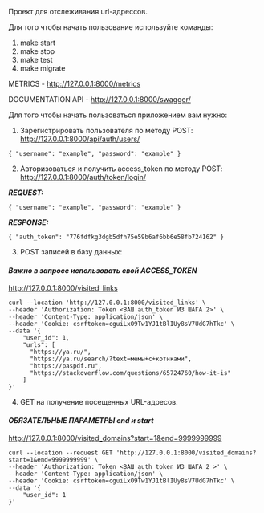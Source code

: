 Проект для отслеживания url-адрессов.

Для того чтобы начать пользование используйте команды:
1) make start
2) make stop
3) make test
4) make migrate

METRICS - http://127.0.0.1:8000/metrics

DOCUMENTATION API - http://127.0.0.1:8000/swagger/

Для того чтобы начать пользоваться приложением вам нужно:
1) Зарегистрировать пользователя по методу POST:
http://127.0.0.1:8000/api/auth/users/

`{
    "username": "example",
    "password": "example"
}`

2) Авторизоваться и получить access_token по методу POST:
http://127.0.0.1:8000/auth/token/login/

**_REQUEST:_**

`{
    "username": "example",
    "password": "example"
}`

_**RESPONSE:**_

`{
    "auth_token": "776fdfkg3dgb5dfh75e59b6af6bb6e58fb724162"
}`

3) POST записей в базу данных:

#### _Важно в запросе использовать свой ACCESS_TOKEN_

http://127.0.0.1:8000/visited_links
```
curl --location 'http://127.0.0.1:8000/visited_links' \
--header 'Authorization: Token <ВАШ auth_token ИЗ ШАГА 2>' \
--header 'Content-Type: application/json' \
--header 'Cookie: csrftoken=cguiLxO9Tw1YJ1tBlIUy8sV7UdG7hTkc' \
--data '{
    "user_id": 1,
    "urls": [
      "https://ya.ru/",
      "https://ya.ru/search/?text=мемы+с+котиками",
      "https://paspdf.ru",
      "https://stackoverflow.com/questions/65724760/how-it-is"
    ]
}'

```
4) GET на получение посещенных URL-адресов.

#### _ОБЯЗАТЕЛЬНЫЕ ПАРАМЕТРЫ end и start_

http://127.0.0.1:8000/visited_domains?start=1&end=9999999999
```
curl --location --request GET 'http://127.0.0.1:8000/visited_domains?start=1&end=9999999999' \
--header 'Authorization: Token <ВАШ auth_token ИЗ ШАГА 2 >' \
--header 'Content-Type: application/json' \
--header 'Cookie: csrftoken=cguiLxO9Tw1YJ1tBlIUy8sV7UdG7hTkc' \
--data '{
    "user_id": 1
}'
```

